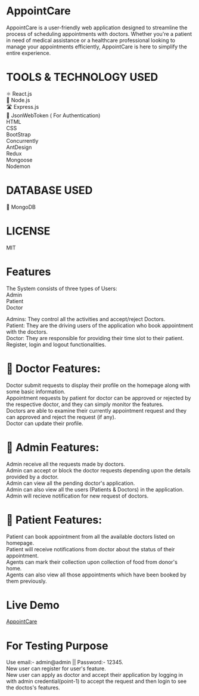 # AppointCare
AppointCare is a user-friendly web application designed to streamline the process of scheduling appointments with doctors. Whether you're a patient in need of medical assistance or a healthcare professional looking to manage your appointments efficiently, AppointCare is here to simplify the entire experience.<br/>

# TOOLS & TECHNOLOGY USED
⚛️ React.js<br/>
💚 Node.js<br/>
🛣️ Express.js<br/>
🔐 JsonWebToken ( For Authentication)<br/> 
 HTML <br/>
 CSS <br/>
 BootStrap<br/>
 Concurrently<br/>
 AntDesign <br/>
 Redux<br/> 
 Mongoose<br/>
 Nodemon<br/>

# DATABASE USED
🍃 MongoDB<br/>

# LICENSE
MIT<br/>

# Features
The System consists of three types of Users:<br/>
Admin<br/>
Patient<br/>
Doctor<br/>

Admins: They control all the activities and accept/reject Doctors.<br/>
Patient: They are the driving users of the application who book appointment with the doctors.<br/>
Doctor: They are responsible for providing their time slot to their patient.<br/>
Register, login and logout functionalities.<br/>
# 🙂 Doctor Features:
Doctor submit requests to display their profile on the homepage along with some basic information.<br/>
Appointment requests by patient for doctor can be approved or rejected by the respective doctor, and they can simply monitor the features.<br/>
Doctors are able to examine their currently appointment request and they can approved and reject the request (if any).<br/>
Doctor can update their profile.<br/>
# 🤠 Admin Features:
Admin receive all the requests made by doctors.<br/>
Admin can accept or block the doctor requests depending upon the details provided by a doctor.<br/>
Admin can view all the pending doctor's application.<br/>
Admin can also view all the users (Patients & Doctors) in the application.<br/>
Admin will recieve notification for new request of doctors.<br/>
# 🫡 Patient Features:
Patient can book appointment from all the available doctors listed on homepage.<br/>
Patient will receive notifications from doctor about the status of their appointment.<br/>
Agents can mark their collection upon collection of food from donor's home.<br/>
Agents can also view all those appointments which have been booked by them previously.<br/>

# Live Demo
[AppointCare](https://appointcare.onrender.com/login)

# For Testing Purpose
Use email:- admin@admin || Password:- 12345.<br/>
New user can register for user's feature.<br/>
New user can apply as doctor and accept their application by logging in with admin credential(point-1) to accept the request and then login to see the doctos's features.<br/>
